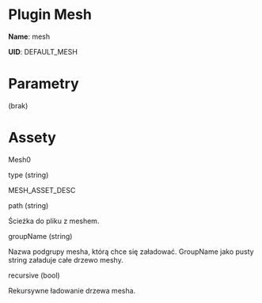 Plugin Mesh
===========

**Name**: mesh

**UID**: DEFAULT\_MESH

Parametry
=========

(brak)

Assety
======

Mesh0

<!-- -->

type (string)

MESH\_ASSET\_DESC

path (string)

Ścieżka do pliku z meshem.

groupName (string)

Nazwa podgrupy mesha, którą chce się załadować. GroupName jako pusty
string załaduje całe drzewo meshy.

recursive (bool)

Rekursywne ładowanie drzewa mesha.